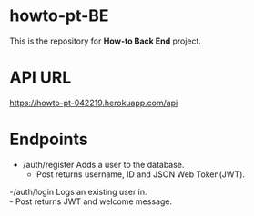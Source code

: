 # howto-pt-BE

This is the repository for **How-to Back End** project.

# API URL
https://howto-pt-042219.herokuapp.com/api

# Endpoints
 - /auth/register
    Adds a user to the database. 
     - Post returns username, ID and JSON Web Token(JWT).
 
 -/auth/login
    Logs an existing user in.  
     - Post returns JWT and welcome message.